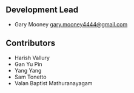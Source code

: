 ## Development Lead

* Gary Mooney <gary.mooney4444@gmail.com>

## Contributors

* Harish Vallury
* Gan Yu Pin
* Yang Yang
* Sam Tonetto
* Valan Baptist Mathuranayagam

